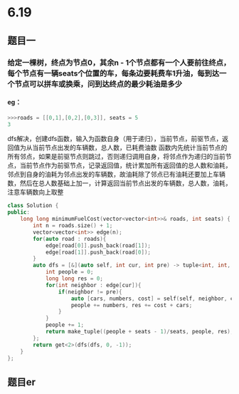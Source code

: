# 6.19
## 题目一
### 给定一棵树，终点为节点0，其余n - 1个节点都有一个人要前往终点，每个节点有一辆seats个位置的车，每条边要耗费车1升油，每到达一个节点可以拼车或换乘，问到达终点的最少耗油是多少
#### eg：
```c++
>>>roads = [[0,1],[0,2],[0,3]], seats = 5
3
```
dfs解决，创建dfs函数，输入为函数自身（用于递归），当前节点，前驱节点，返回值为从当前节点出发的车辆数，总人数，已耗费油数
函数内先统计当前节点的所有邻点，如果是前驱节点则跳过，否则递归调用自身，将邻点作为递归的当前节点，当前节点作为前驱节点，记录返回值，统计累加所有返回值的总人数和油耗，邻点到自身的油耗为邻点出发的车辆数，故油耗除了邻点已有油耗还要加上车辆数，然后在总人数基础上加一，计算返回当前节点出发的车辆数，总人数，油耗，注意车辆数向上取整
```c++
class Solution {
public:
    long long minimumFuelCost(vector<vector<int>>& roads, int seats) {
        int n = roads.size() + 1;
        vector<vector<int>> edge(n);
        for(auto road : roads){
            edge[road[0]].push_back(road[1]);
            edge[road[1]].push_back(road[0]);
        }
        auto dfs = [&](auto self, int cur, int pre) -> tuple<int, int, long long>{
            int people = 0;
            long long res = 0;
            for(int neighbor : edge[cur]){
                if(neighbor != pre){
                    auto [cars, numbers, cost] = self(self, neighbor, cur);
                    people += numbers, res += cost + cars;
                }
            }
            people += 1;
            return make_tuple((people + seats - 1)/seats, people, res);
        };
        return get<2>(dfs(dfs, 0, -1));
    }
};
```
## 题目er
<!--stackedit_data:
eyJoaXN0b3J5IjpbLTE1ODgzNjcyOTYsLTE4MzM5NTk1NDhdfQ
==
-->